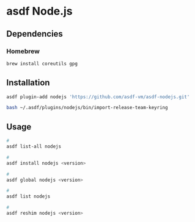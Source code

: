 # asdf Node.js

## Dependencies

### Homebrew

```sh
brew install coreutils gpg
```

## Installation

```sh
asdf plugin-add nodejs 'https://github.com/asdf-vm/asdf-nodejs.git'

bash ~/.asdf/plugins/nodejs/bin/import-release-team-keyring
```

## Usage

```sh
#
asdf list-all nodejs

#
asdf install nodejs <version>

#
asdf global nodejs <version>

#
asdf list nodejs

#
asdf reshim nodejs <version>
```
